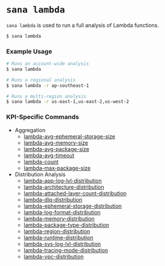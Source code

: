# `sana lambda`

`sana lambda` is used to run a full analysis of Lambda functions.

```sh
$ sana lambda
```

### Example Usage

```sh
# Runs an account-wide analysis
$ sana lambda

# Runs a regional analysis
$ sana lambda -r ap-southeast-1

# Runs a multi-region analysis
$ sana lambda -r us-east-1,us-east-2,us-west-2
```

### KPI-Specific Commands

- Aggregation
  - [lambda-avg-ephemeral-storage-size](/lambda/aggregation/lambda-avg-ephemeral-storage-size)
  - [lambda-avg-memory-size](/lambda/aggregation/lambda-avg-memory-size)
  - [lambda-avg-package-size](/lambda/aggregation/lambda-avg-package-size)
  - [lambda-avg-timeout](/lambda/aggregation/lambda-avg-timeout)
  - [lambda-count](/lambda/aggregation/lambda-count)
  - [lambda-max-package-size](/lambda/aggregation/lambda-max-package-size)
- Distribution Analysis
  - [lambda-app-log-lvl-distribution](/lambda/distribution/lambda-app-log-lvl-distribution)
  - [lambda-architecture-distribution](/lambda/distribution/lambda-architecture-distribution)
  - [lambda-attached-layer-count-distribution](/lambda/distribution/lambda-attached-layer-count-distribution)
  - [lambda-dlq-distribution](/lambda/distribution/lambda-dlq-distribution)
  - [lambda-ephemeral-storage-distribution](/lambda/distribution/lambda-ephemeral-storage-distribution)
  - [lambda-log-format-distribution](/lambda/distribution/lambda-log-format-distribution)
  - [lambda-memory-distribution](/lambda/distribution/lambda-memory-distribution)
  - [lambda-package-type-distribution](/lambda/distribution/lambda-package-type-distribution)
  - [lambda-region-distribution](/lambda/distribution/lambda-region-distribution)
  - [lambda-runtime-distribution](/lambda/distribution/lambda-runtime-distribution)
  - [lambda-sys-log-lvl-distribution](/lambda/distribution/lambda-sys-log-lvl-distribution)
  - [lambda-tracing-mode-distribution](/lambda/distribution/lambda-tracing-mode-distribution)
  - [lambda-vpc-distribution](/lambda/distribution/lambda-vpc-distribution)
